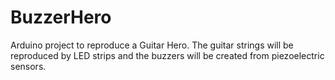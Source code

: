 # BuzzerHero
Arduino project to reproduce a Guitar Hero. The guitar strings will be reproduced by LED strips and the buzzers will be created from piezoelectric sensors.
